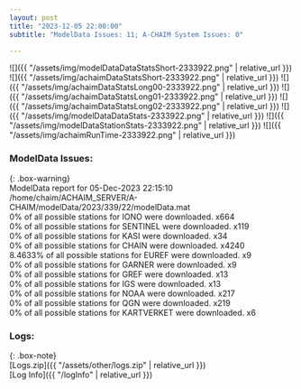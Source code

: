 ```yaml
---
layout: post
title: "2023-12-05 22:00:00"
subtitle: "ModelData Issues: 11; A-CHAIM System Issues: 0"

---
```


![]({{ "/assets/img/modelDataDataStatsShort-2333922.png" | relative_url }})
![]({{ "/assets/img/achaimDataStatsShort-2333922.png" | relative_url }})
![]({{ "/assets/img/achaimDataStatsLong00-2333922.png" | relative_url }})
![]({{ "/assets/img/achaimDataStatsLong01-2333922.png" | relative_url }})
![]({{ "/assets/img/achaimDataStatsLong02-2333922.png" | relative_url }})
![]({{ "/assets/img/modelDataDataStats-2333922.png" | relative_url }})
![]({{ "/assets/img/modelDataStationStats-2333922.png" | relative_url }})
![]({{ "/assets/img/achaimRunTime-2333922.png" | relative_url }})


### ModelData Issues:  
  
{: .box-warning}  
 ModelData report for 05-Dec-2023 22:15:10   
 /home/chaim/ACHAIM_SERVER/A-CHAIM/modelData/2023/339/22/modelData.mat   
 0% of all possible stations for IONO were downloaded. x664   
 0% of all possible stations for SENTINEL were downloaded. x119   
 0% of all possible stations for KASI were downloaded. x34   
 0% of all possible stations for CHAIN were downloaded. x4240   
 8.4633% of all possible stations for EUREF were downloaded. x9   
 0% of all possible stations for GARNER were downloaded. x9   
 0% of all possible stations for GREF were downloaded. x13   
 0% of all possible stations for IGS were downloaded. x13   
 0% of all possible stations for NOAA were downloaded. x217   
 0% of all possible stations for QGN were downloaded. x219   
 0% of all possible stations for KARTVERKET were downloaded. x6   
  


### Logs:  
  
{: .box-note}  
[Logs.zip]({{ "/assets/other/logs.zip" | relative_url }})  
[Log Info]({{ "/logInfo" | relative_url }})  
